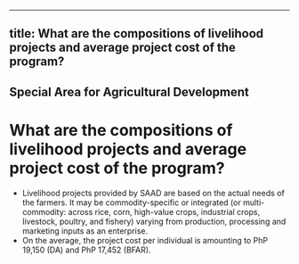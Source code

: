 --- 
 title: What are the compositions of livelihood projects and average project cost of the program?
 ---

## Special Area for Agricultural Development

# What are the compositions of livelihood projects and average project cost of the program?


 - Livelihood projects provided by SAAD are based on the actual needs of the farmers. It may be commodity-specific or integrated (or multi-commodity: across rice, corn, high-value crops, industrial crops, livestock, poultry, and fishery) varying from production, processing and marketing inputs as an enterprise. 
 - On the average, the project cost per individual is amounting to PhP 19,150 (DA) and PhP 17,452 (BFAR).
